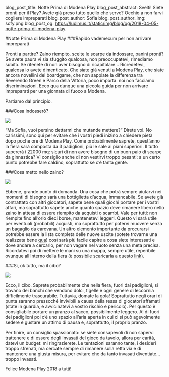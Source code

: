 blog_post_title: Notte Prima di Modena Play
blog_post_abstract: Svelti! Siete pronti per il Play? Avete già preso tutto quello che serve? Occhio a non farvi cogliere impreparati
blog_post_author: Sofia
blog_post_author_img: sofy.png
blog_post_og: https://ludimus.it/static/img/blog/og/2018-04-05-notte-prima-di-modena-play

#Notte Prima di Modena Play
###Rapido vademecum per non arrivare impreparati

Pronti a partire? Zaino riempito, scelte le scarpe da indossare, panini pronti?
Se avete paura vi sia sfuggito qualcosa, non preoccupatevi, rimediamo subito. Se ritenete di non aver bisogno di ricapitolare… Ricredetevi, qualcosa lo avete dimenticato.
Che siate già venuti a Modena Play, che siate ancora novellini del boardgame, che non sappiate la differenza tra Reverendo Green e Parco della Vittoria, poco importa: noi non facciamo discriminazioni. Ecco qua dunque una piccola guida per non arrivare impreparati per una giornata di fuoco a Modena.

Partiamo dal principio.

###Cosa indosserò?

![](../static/img/blog/play/cosplay.jpg)

“Ma Sofia, vuoi persino dettarmi che mutande mettere?” Direte voi. 
No carissimi, sono qui per evitare che i vostri piedi inizino a chiedere pietà dopo poche ore di Modena Play. Come probabilmente saprete, quest’anno la fiera sarà composta da 3 padiglioni, più le sale ai piani superiori. Il tutto supererà i 22000 mq: sicuri di non avere bisogno di un buon paio di scarpe da ginnastica? 
Vi consiglio anche di non vestirvi troppo pesanti: a un certo punto potrebbe fare caldino, soprattutto se c’è tanta gente.

###Cosa metto nello zaino?

![](../static/img/blog/play/zaino.jpg)

Ebbene, grande punto di domanda. 
Una cosa che potrà sempre aiutarvi nei momenti di bisogno sarà una bottiglietta d’acqua, immancabile. 
Se avete già contrattato con altri giocatori, sapete bene quali giochi portare per i vostri affari, ma soprattutto sapete anche quanto spazio deve rimanere libero nello zaino in attesa di essere riempito da acquisti o scambi. Vale per tutti: non riempite fino all’orlo dieci borse, mantenetevi leggeri. Questo vi sarà utile per eventuali (probabili) acquisti, ma soprattutto per potervi muovere senza un bagaglio da carovana. 
Un altro elemento importante da procurarsi potrebbe essere la lista completa delle nuove uscite (potete trovarne una realizzata bene [qua](https://pinco11.blogspot.it/2018/04/la-lista-novita-elenco-play-uscite-2018.html)) così sarà più facile capire a cosa siete interessati e dove andare a cercarlo, per non vagare nel vuoto senza una meta precisa. 
Ricordatevi poi di mettere le mani su una mappa, sempre utile, reperibile ovunque all’interno della fiera (è possibile scaricarla a questo [link](https://www.play-modena.it/assets/Uploads/PLAY-2018-mappa-fiera-espositori.pdf)).

###Sì, ok tutto, ma il cibo?

![](../static/img/blog/play/cibo.jpg)

Ecco, il cibo.
Saprete probabilmente che nella fiera, fuori dai padiglioni, si trovano dei banchi che vendono dolci, tigelle e ogni genere di leccornia difficilmente trascurabile. Tuttavia, domate la gola! Soprattutto negli orari di punta saranno pressoché invivibili a causa della ressa di giocatori affamati (state in guardia, e avvicinatevi a vostro rischio e pericolo). Per questo è consigliabile portare un pranzo al sacco, possibilmente leggero. Al di fuori dei padiglioni poi c’è uno spazio all’aria aperta in cui ci si può agevolmente sedere e gustare un attimo di pausa e, soprattutto, il proprio pranzo.

Per finire, un consiglio spassionato: se siete consapevoli di non sapervi trattenere e di essere degli invasati del gioco da tavolo, allora per carità, datevi un budget: mi ringrazierete. Le tentazioni saranno tante, i desideri troppo sfrenati, ma cercate sempre di rimanere sulla retta via e di mantenere una giusta misura, per evitare che da tanto invasati diventiate… troppo invasati.

Felice Modena Play 2018 a tutti!